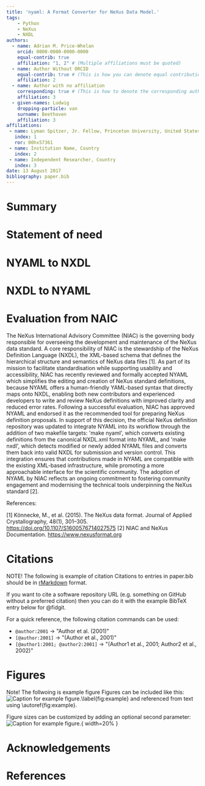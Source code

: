 ```yaml
---
title: 'nyaml: A Format Converter for NeXus Data Model.'
tags:
    - Python
    - NeXus
    - NXDL
authors:
  - name: Adrian M. Price-Whelan
    orcid: 0000-0000-0000-0000
    equal-contrib: true
    affiliation: "1, 2" # (Multiple affiliations must be quoted)
  - name: Author Without ORCID
    equal-contrib: true # (This is how you can denote equal contributions between multiple authors)
    affiliation: 2
  - name: Author with no affiliation
    corresponding: true # (This is how to denote the corresponding author)
    affiliation: 3
  - given-names: Ludwig
    dropping-particle: van
    surname: Beethoven
    affiliation: 3
affiliations:
 - name: Lyman Spitzer, Jr. Fellow, Princeton University, United States
   index: 1
   ror: 00hx57361
 - name: Institution Name, Country
   index: 2
 - name: Independent Researcher, Country
   index: 3
date: 13 August 2017
bibliography: paper.bib
---
```

# Summary
# Statement of need
# NYAML to NXDL
# NXDL to NYAML
# Evaluation from NAIC

The NeXus International Advisory Committee (NIAC) is the governing body responsible for overseeing the development and maintenance of the NeXus data standard. A core responsibility of NIAC is the stewardship of the NeXus Definition Language (NXDL), the XML-based schema that defines the hierarchical structure and semantics of NeXus data files [1]. As part of its mission to facilitate standardisation while supporting usability and accessibility, NIAC has recently reviewed and formally accepted NYAML which simplifies the editing and creation of NeXus standard definitions, because NYAML offers a human-friendly YAML-based syntax that directly maps onto NXDL, enabling both new contributors and experienced developers to write and review NeXus definitions with improved clarity and reduced error rates. Following a successful evaluation, NIAC has approved NYAML and endorsed it as the recommended tool for preparing NeXus definition proposals. In support of this decision, the official NeXus definition repository was updated to integrate NYAML into its workflow through the addition of two makefile targets: 'make nyaml', which converts existing definitions from the canonical NXDL.xml format into NYAML, and 'make nxdl', which detects modified or newly added NYAML files and converts them back into valid NXDL for submission and version control. This integration ensures that contributions made in NYAML are compatible with the existing XML-based infrastructure, while promoting a more approachable interface for the scientific community. The adoption of NYAML by NIAC reflects an ongoing commitment to fostering community engagement and modernising the technical tools underpinning the NeXus standard [2].

References:

[1] Könnecke, M., et al. (2015). The NeXus data format. Journal of Applied Crystallography, 48(1), 301–305. https://doi.org/10.1107/S1600576714027575
[2] NIAC and NeXus Documentation. https://www.nexusformat.org

# Citations

NOTE! The following is example of citation
Citations to entries in paper.bib should be in
[rMarkdown](http://rmarkdown.rstudio.com/authoring_bibliographies_and_citations.html)
format.

If you want to cite a software repository URL (e.g. something on GitHub without a preferred
citation) then you can do it with the example BibTeX entry below for @fidgit.

For a quick reference, the following citation commands can be used:
- `@author:2001`  ->  "Author et al. (2001)"
- `[@author:2001]` -> "(Author et al., 2001)"
- `[@author1:2001; @author2:2001]` -> "(Author1 et al., 2001; Author2 et al., 2002)"

# Figures
Note! The follwoing is example figure
Figures can be included like this:
![Caption for example figure.\label{fig:example}](figure.png)
and referenced from text using \autoref{fig:example}.

Figure sizes can be customized by adding an optional second parameter:
![Caption for example figure.](figure.png){ width=20% }

# Acknowledgements

# References

